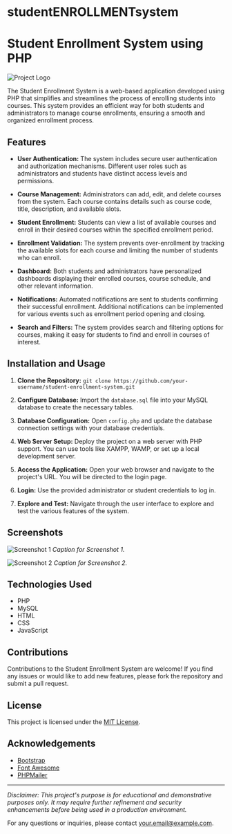 # studentENROLLMENTsystem

# Student Enrollment System using PHP

![Project Logo](link_to_logo_if_available)

The Student Enrollment System is a web-based application developed using PHP that simplifies and streamlines the process of enrolling students into courses. This system provides an efficient way for both students and administrators to manage course enrollments, ensuring a smooth and organized enrollment process.

## Features

- **User Authentication:** The system includes secure user authentication and authorization mechanisms. Different user roles such as administrators and students have distinct access levels and permissions.

- **Course Management:** Administrators can add, edit, and delete courses from the system. Each course contains details such as course code, title, description, and available slots.

- **Student Enrollment:** Students can view a list of available courses and enroll in their desired courses within the specified enrollment period.

- **Enrollment Validation:** The system prevents over-enrollment by tracking the available slots for each course and limiting the number of students who can enroll.

- **Dashboard:** Both students and administrators have personalized dashboards displaying their enrolled courses, course schedule, and other relevant information.

- **Notifications:** Automated notifications are sent to students confirming their successful enrollment. Additional notifications can be implemented for various events such as enrollment period opening and closing.

- **Search and Filters:** The system provides search and filtering options for courses, making it easy for students to find and enroll in courses of interest.

## Installation and Usage

1. **Clone the Repository:** `git clone https://github.com/your-username/student-enrollment-system.git`

2. **Configure Database:** Import the `database.sql` file into your MySQL database to create the necessary tables.

3. **Database Configuration:** Open `config.php` and update the database connection settings with your database credentials.

4. **Web Server Setup:** Deploy the project on a web server with PHP support. You can use tools like XAMPP, WAMP, or set up a local development server.

5. **Access the Application:** Open your web browser and navigate to the project's URL. You will be directed to the login page.

6. **Login:** Use the provided administrator or student credentials to log in.

7. **Explore and Test:** Navigate through the user interface to explore and test the various features of the system.

## Screenshots

![Screenshot 1](link_to_screenshot1)
*Caption for Screenshot 1.*

![Screenshot 2](link_to_screenshot2)
*Caption for Screenshot 2.*

## Technologies Used

- PHP
- MySQL
- HTML
- CSS
- JavaScript

## Contributions

Contributions to the Student Enrollment System are welcome! If you find any issues or would like to add new features, please fork the repository and submit a pull request.

## License

This project is licensed under the [MIT License](LICENSE).

## Acknowledgements

- [Bootstrap](https://getbootstrap.com)
- [Font Awesome](https://fontawesome.com)
- [PHPMailer](https://github.com/PHPMailer/PHPMailer)

---

*Disclaimer: This project's purpose is for educational and demonstrative purposes only. It may require further refinement and security enhancements before being used in a production environment.*

For any questions or inquiries, please contact [your.email@example.com](mailto:your.email@example.com).
